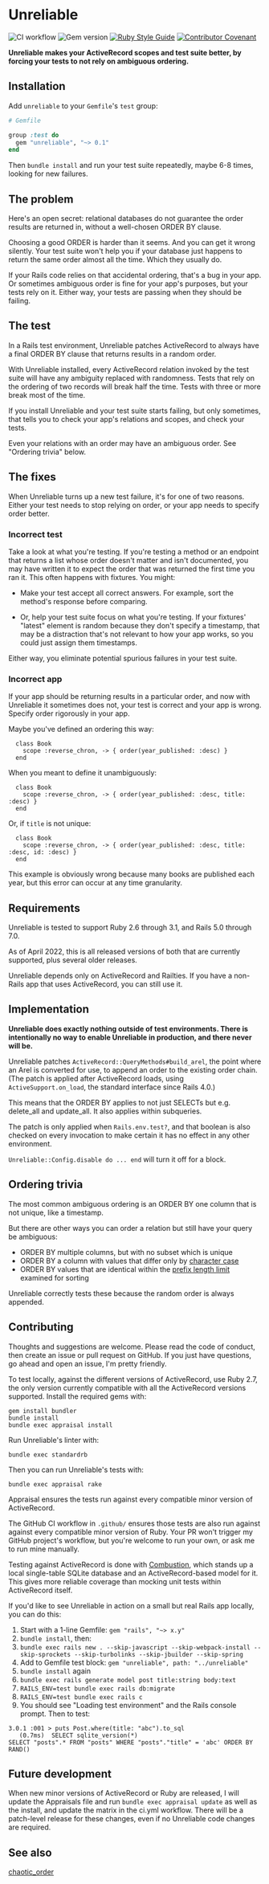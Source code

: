 # Unreliable

![CI workflow](https://github.com/jamiemccarthy/unreliable/actions/workflows/ci.yml/badge.svg)
![Gem version](https://img.shields.io/gem/v/unreliable)
[![Ruby Style Guide](https://img.shields.io/badge/code_style-standard-brightgreen.svg)](https://github.com/testdouble/standard)
[![Contributor Covenant](https://img.shields.io/badge/Contributor%20Covenant-2.1-4baaaa)](code_of_conduct.md)

**Unreliable makes your ActiveRecord scopes and test suite better, by forcing your tests to not rely on ambiguous ordering.**

## Installation

Add `unreliable` to your `Gemfile`'s `test` group:

```ruby
# Gemfile

group :test do
  gem "unreliable", "~> 0.1"
end
```

Then `bundle install` and run your test suite repeatedly, maybe 6-8 times, looking for new failures.

## The problem

Here's an open secret: relational databases do not guarantee the order results are returned in, without a well-chosen ORDER BY clause.

Choosing a good ORDER is harder than it seems. And you can get it wrong silently. Your test suite won't help you if your database just happens to return the same order almost all the time. Which they usually do.

If your Rails code relies on that accidental ordering, that's a bug in your app. Or sometimes ambiguous order is fine for your app's purposes, but your tests rely on it. Either way, your tests are passing when they should be failing.

## The test

In a Rails test environment, Unreliable patches ActiveRecord to always have a final ORDER BY clause that returns results in a random order.

With Unreliable installed, every ActiveRecord relation invoked by the test suite will have any ambiguity replaced with randomness. Tests that rely on the ordering of two records will break half the time. Tests with three or more break most of the time.

If you install Unreliable and your test suite starts failing, but only sometimes, that tells you to check your app's relations and scopes, and check your tests.

Even your relations with an order may have an ambiguous order. See "Ordering trivia" below.

## The fixes

When Unreliable turns up a new test failure, it's for one of two reasons. Either your test needs to stop relying on order, or your app needs to specify order better.

### Incorrect test

Take a look at what you're testing. If you're testing a method or an endpoint that returns a list whose order doesn't matter and isn't documented, you may have written it to expect the order that was returned the first time you ran it. This often happens with fixtures. You might:

* Make your test accept all correct answers. For example, sort the method's response before comparing.

* Or, help your test suite focus on what you're testing. If your fixtures' "latest" element is random because they don't specify a timestamp, that may be a distraction that's not relevant to how your app works, so you could just assign them timestamps.

Either way, you eliminate potential spurious failures in your test suite.

### Incorrect app

If your app should be returning results in a particular order, and now with Unreliable it sometimes does not, your test is correct and your app is wrong. Specify order rigorously in your app.

Maybe you've defined an ordering this way:

```
  class Book
    scope :reverse_chron, -> { order(year_published: :desc) }
  end
```

When you meant to define it unambiguously:

```
  class Book
    scope :reverse_chron, -> { order(year_published: :desc, title: :desc) }
  end
```

Or, if `title` is not unique:

```
  class Book
    scope :reverse_chron, -> { order(year_published: :desc, title: :desc, id: :desc) }
  end
```

This example is obviously wrong because many books are published each year, but this error can occur at any time granularity.

## Requirements

Unreliable is tested to support Ruby 2.6 through 3.1, and Rails 5.0 through 7.0.

As of April 2022, this is all released versions of both that are currently supported, plus several older releases.

Unreliable depends only on ActiveRecord and Railties. If you have a non-Rails app that uses ActiveRecord, you can still use it.

## Implementation

**Unreliable does exactly nothing outside of test environments. There is intentionally no way to enable Unreliable in production, and there never will be.**

Unreliable patches `ActiveRecord::QueryMethods#build_arel`, the point where an Arel is converted for use, to append an order to the existing order chain. (The patch is applied after ActiveRecord loads, using `ActiveSupport.on_load`, the standard interface since Rails 4.0.)

This means that the ORDER BY applies to not just SELECTs but e.g. delete_all and update_all. It also applies within subqueries.

The patch is only applied when `Rails.env.test?`, and that boolean is also checked on every invocation to make certain it has no effect in any other environment.

`Unreliable::Config.disable do ... end` will turn it off for a block.

## Ordering trivia

The most common ambiguous ordering is an ORDER BY one column that is not unique, like a timestamp.

But there are other ways you can order a relation but still have your query be ambiguous:

* ORDER BY multiple columns, but with no subset which is unique
* ORDER BY a column with values that differ only by [character case](https://dev.mysql.com/doc/refman/8.0/en/sorting-rows.html)
* ORDER BY values that are identical within the [prefix length limit](https://dev.mysql.com/doc/refman/8.0/en/server-system-variables.html#sysvar_max_sort_length) examined for sorting

Unreliable correctly tests these because the random order is always appended.

## Contributing

Thoughts and suggestions are welcome. Please read the code of conduct, then create an issue or pull request on GitHub. If you just have questions, go ahead and open an issue, I'm pretty friendly.

To test locally, against the different versions of ActiveRecord, use Ruby 2.7, the only version currently compatible with all the ActiveRecord versions supported. Install the required gems with:

```
gem install bundler
bundle install
bundle exec appraisal install
```

Run Unreliable's linter with:

```
bundle exec standardrb
```

Then you can run Unreliable's tests with:

```
bundle exec appraisal rake
```

Appraisal ensures the tests run against every compatible minor version of ActiveRecord.

The GitHub CI workflow in `.github/` ensures those tests are also run against against every compatible minor version of Ruby. Your PR won't trigger my GitHub project's workflow, but you're welcome to run your own, or ask me to run mine manually.

Testing against ActiveRecord is done with [Combustion](https://github.com/pat/combustion), which stands up a local single-table SQLite database and an ActiveRecord-based model for it. This gives more reliable coverage than mocking unit tests within ActiveRecord itself.

If you'd like to see Unreliable in action on a small but real Rails app locally, you can do this:

1. Start with a 1-line Gemfile: `gem "rails", "~> x.y"`
2. `bundle install`, then:
3. `bundle exec rails new . --skip-javascript --skip-webpack-install --skip-sprockets --skip-turbolinks --skip-jbuilder --skip-spring`
4. Add to Gemfile test block: `gem "unreliable", path: "../unreliable"`
5. `bundle install` again
6. `bundle exec rails generate model post title:string body:text`
7. `RAILS_ENV=test bundle exec rails db:migrate`
8. `RAILS_ENV=test bundle exec rails c`
9. You should see "Loading test environment" and the Rails console prompt. Then to test:

```
3.0.1 :001 > puts Post.where(title: "abc").to_sql
   (0.7ms)  SELECT sqlite_version(*)
SELECT "posts".* FROM "posts" WHERE "posts"."title" = 'abc' ORDER BY RAND()
```

## Future development

When new minor versions of ActiveRecord or Ruby are released, I will update the Appraisals file and run `bundle exec appraisal update` as well as the install, and update the matrix in the ci.yml workflow. There will be a patch-level release for these changes, even if no Unreliable code changes are required.

## See also

[chaotic_order](https://rubygems.org/gems/chaotic_order)
